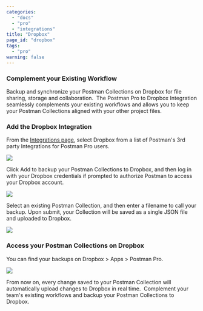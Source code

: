 ```yaml
---
categories:
  - "docs"
  - "pro"
  - "integrations"
title: "Dropbox"
page_id: "dropbox"
tags: 
  - "pro"
warning: false
---
```


### Complement your Existing Workflow

Backup and synchronize your Postman Collections on Dropbox for file sharing, storage and collaboration.  The Postman Pro to Dropbox Integration seamlessly complements your existing workflows and allows you to keep your Postman Collections aligned with your other project files.

### Add the Dropbox Integration

From the [Integrations page](https://app.getpostman.com/dashboard/integrations), select Dropbox from a list of Postman's 3rd party Integrations for Postman Pro users.

![](https://s3.amazonaws.com/postman-static-getpostman-com/postman-docs/dropINT.png)

Click Add to backup your Postman Collections to Dropbox, and then log in with your Dropbox credentials if prompted to authorize Postman to access your Dropbox account.  

![](https://s3.amazonaws.com/postman-static-getpostman-com/postman-docs/dropbox_add.png)

Select an existing Postman Collection, and then enter a filename to call your backup. Upon submit, your Collection will be saved as a single JSON file and uploaded to Dropbox.

![](https://s3.amazonaws.com/postman-static-getpostman-com/postman-docs/dropbox_backup.png)

### Access your Postman Collections on Dropbox

You can find your backups on Dropbox > Apps > Postman Pro.

![](https://s3.amazonaws.com/postman-static-getpostman-com/postman-docs/dropbox_view.png)

From now on, every change saved to your Postman Collection will automatically upload changes to Dropbox in real time.  Complement your team's existing workflows and backup your Postman Collections to Dropbox.
